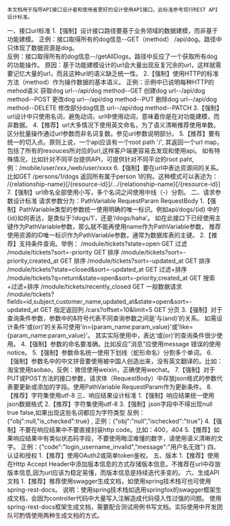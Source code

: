     本文档用于指导API接口设计者和使用者更好的设计使用API接口。此标准参考现行REST API设计标准。
一、接口url标准
    1.【强制】设计接口路径要基于业务领域的数据建模，而非基于功能建模。
        正例：接口取得所有的dog信息--GET（method） /api/dog。路径中只体现了数据资源是dog。  
        反例：接口取得所有的dog信息--/getAllDogs。路径中反应了一个获取所有dog的功能操作。
        原因：基于功能建模设计的url会大量出现反复冗余的url，这样就需要记忆大量的url，而且这种url的语义缺乏统一性。
    2.【强制】使用HTTP的标准方法（method）作为操作数据的基本语义。
        正例：示例中已说明每种HTTP的mehod语义
        获取dog
          url--/api/dog method--GET
        创建dog
          url--/api/dog method--POST
        更改dog
          url--/api/dog method--PUT
        删除dog
          url--/api/dog method--DELETE
        修改部分dog信息
          url--/api/dog method--PATCH
     3.【强制】url设计中只使用名词，避免动词，url中使用动词，意味着你是在对功能建模，而非数据。
     4.【推荐】url大多情况下使用英文命名，为了语义清晰推荐使用单数。区分批量操作通过url参数而非名词复数。参见url参数说明部分。
     5.【推荐】要有统一的切入点。原则上说，一个api应该有一个root path '/',
	 其返回一个url map，包括了所有的resouces所对应的url,这样客户端更容易去发现和使用api。
	 如有特殊情况，比如针对不同平台提供API，可提供针对不同平台的root paht,例：/mobile/user/xxx,/web/user/xxxx
     6.【强制】要在url中表达资源间的关系。比如GET /persons/1/dogs 返回所有属于person 1的狗。这种模式可以表述为：
        /{relationship-name}[/{resource-id}]/…/{relationship-name}[/{resource-id}]
     7.【强制】url命名全部使用小写，多个名词之间使用中线（-）分割。
二、请求参数设计标准
       请求参数分为：PathVariable RequestParam RequestBody
     1.【强制】PathVariable类型的参数统一使用明确的唯一标识。例如api/dogs/{id} 中的{id}如何表达，是类似于‘/dogs/1’，还是‘/dogs/haha’。
	 如在此接口下已经使用主键作为PathVariable参数，那么就不能再使用name作为PathVariable参数，
	 推荐使用资源的ID唯一标识作为PathVariable参数，通常为数据库表的主键。
     2.【推荐】支持条件查询。举例：
     /module/tickets?state=open GET 过滤
     /module/tickets?sort=-priority GET 排序
     /module/tickets?sort=-priority,created_at GET 排序
     /module/tickets?sort=-updated_at GET 排序
     /module/tickets?state=closed&sort=-updated_at GET 过滤+排序
     /module/tickets?q=return&state=open&sort=-priority,created_at GET 搜索+过滤+排序
     /module/tickets/recently_closed GET 一般数据请求
     /module/tickets?fields=id,subject,customer_name,updated_at&state=open&sort=-updated_at GET 指定返回列
     /cars?offset=10&limit=5 GET 分页
     3.【强制】对于查询条件参数，参数中的&符号代表不同查询参数之间是‘与(and)’的关系。
	 如需设计条件‘或(or)’的关系可使用'in={param_name:param_value}'或'like={param_name:param_value}'。
	 其实实际使用中，表达‘或(or)’的查询条件很少使用。
     4.【强制】参数的命名要准确。比如反应"消息"应使用message 错误的使用notice。
     5.【强制】参数命名统一使用下划线（蛇形命名）分割多个单词。
     6.【强制】参数名中的中文拼音要使用被中国人创造出来，没有英文翻译的。比如：淘宝使用taobao，反例：微信使用weixin，正确使用wechat。
     7.【强制】对于PUT或POST方法的接口参数，请求体（RequestBody）中存放json格式的参数代表要更新或添加的字段。使用PathVariable RequestParam作为更新条件。
     8.【推荐】字符集使用utf-8
三、响应结果设计标准
     1.【强制】响应结果统一使用json数据格式
     2.【推荐】字符集使用utf-8
     3.【强制】json字段中不得出现null true false,如果出现这些名词都应为字符类型 
	 反例：{"obj":null,"is_checked":true} ,
	 正例：{"obj":"null","ischecked":"true"}
     4.【强制】不要在响应结果中不要直接封装http code。比如：400，404
     5.【推荐】如果响应结果中有类似状态码字段，不要使用晦涩难懂的数字，请使用语义清晰的文字。
	 正例：{"code":"login_username_invalid","message":"用户名无效"}
四、认证和授权
     1.【推荐】使用OAuth2或简单token鉴权。
五、版本
     1.【推荐】使用在Http Accept Header中添加版本信息的方式存储版本信息。不推荐在url中存放版本信息,因为url应该为稳定易懂，而版本信息是持续迭代多变的。
六、生成API文档
     1.【推荐】推荐使用swagger生成文档，如使用spring技术栈可也可使用spring-rest-docs。
        说明：使用spring技术栈如选用springfox的swagger框架生成文档，会因为controller代码中大量写入注解造成代码侵入性过强的问题。
		使用spring-rest-docs框架生成文档，需要配合测试用例书写文档。实际使用中开发团队可酌情使用两种生成文档的方式。
